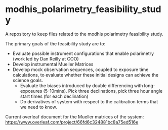 # modhis_polarimetry_feasibility_study
A repository to keep files related to the modhis polarimetry feasibility study. 

The primary goals of the feasibility study are to:
- Evaluate possible instrument configurations that enable polarimetry (work led by Dan Reilly at COO)
- Develop instrumental Mueller Matrices
- Develop mock observation sequences, coupled to exposure time calculations, to evaluate whether these initial designs can achieve the science goals.
   - Evaluate the biases introduced by double differencing with long-exposures (5-10mins). Pick three declinations, pick three hour angle start times (for each declination)
   - Do derivatives of system with respect to the calibration terms that we need to know.

Current overleaf document for the Mueller matrices of the system: https://www.overleaf.com/project/66fd6c324881bc8a75ed516e
